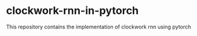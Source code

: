 # clockwork-rnn-in-pytorch
This repository contains the implementation of clockwork rnn using pytorch 
